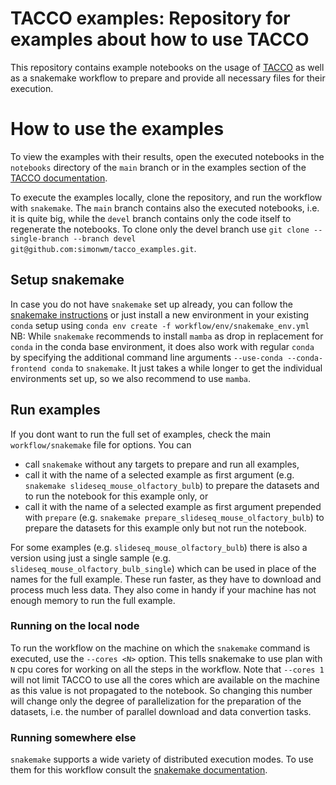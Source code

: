 # TACCO examples: Repository for examples about how to use TACCO

This repository contains example notebooks on the usage of [TACCO](https://github.com/simonwm/tacco) as well as a snakemake workflow to prepare and provide all necessary files for their execution.

# How to use the examples

To view the examples with their results, open the executed notebooks in the `notebooks` directory of the `main` branch or in the examples section of the [TACCO documentation](https://simonwm.github.io/tacco/examples.html).

To execute the examples locally, clone the repository, and run the workflow with `snakemake`. The `main` branch contains also the executed notebooks, i.e. it is quite big, while the `devel` branch contains only the code itself to regenerate the notebooks. To clone only the devel branch use `git clone --single-branch --branch devel git@github.com:simonwm/tacco_examples.git`.

## Setup snakemake

In case you do not have `snakemake` set up already, you can follow the [snakemake instructions](https://snakemake.readthedocs.io/en/stable/getting_started/installation.html) or just install a new environment in your existing `conda` setup using `conda env create -f workflow/env/snakemake_env.yml`
NB: While `snakemake` recommends to install `mamba` as drop in replacement for `conda` in the conda base environment, it does also work with regular `conda` by specifying the additional command line arguments `--use-conda --conda-frontend conda` to `snakemake`. It just takes a while longer to get the individual environments set up, so we also recommend to use `mamba`.

## Run examples

If you dont want to run the full set of examples, check the main `workflow/snakemake` file for options. You can

- call `snakemake` without any targets to prepare and run all examples,
- call it with the name of a selected example as first argument (e.g. `snakemake slideseq_mouse_olfactory_bulb`) to prepare the datasets and to run the notebook for this example only, or
- call it with the name of a selected example as first argument prepended with `prepare` (e.g. `snakemake prepare_slideseq_mouse_olfactory_bulb`) to prepare the datasets for this example only but not run the notebook.

For some examples (e.g. `slideseq_mouse_olfactory_bulb`) there is also a version using just a single sample (e.g. `slideseq_mouse_olfactory_bulb_single`) which can be used in place of the names for the full example. These run faster, as they have to download and process much less data. They also come in handy if your machine has not enough memory to run the full example.

### Running on the local node

To run the workflow on the machine on which the `snakemake` command is executed, use the `--cores <N>` option. This tells snakemake to use plan with `N` cpu cores for working on all the steps in the workflow. Note that `--cores 1` will not limit TACCO to use all the cores which are available on the machine as this value is not propagated to the notebook. So changing this number will change only the degree of parallelization for the preparation of the datasets, i.e. the number of parallel download and data convertion tasks.

### Running somewhere else

`snakemake` supports a wide variety of distributed execution modes. To use them for this workflow consult the [snakemake documentation](https://snakemake.readthedocs.io/en/stable/executing/cli.html?highlight=profile#profiles).
